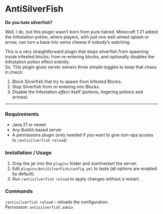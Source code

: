 # AntiSilverFish

**Do you hate silverfish?**

Well, I do, but this plugin wasn’t born from pure hatred.
Minecraft 1.21 added the Infestation potion, where players,
with just one well-aimed splash or arrow, can turn a base into swiss cheese if nobody’s watching.  

This is a very straightforward plugin that stops silverfish from spawning inside infested blocks,
from re-entering blocks, and optionally disables the Infestation potion effect entirely.\
So, This plugin gives server owners three simple toggles to keep that chaos in check:

1. Block Silverfish that try to spawn from Infested Blocks.
2. Stop Silverfish from re-entering into Blocks.
3. Disable the Infestation *effect* itself (potions, lingering potions and arrows)

---

### Requirements
- Java 21 or newer
- Any Bukkit-based server
- A permissions plugin (only needed if you want to give non-ops access to `/antisilverfish reload`)

### Installation / Usage
1. Drop the jar into the `plugins` folder and start/restart the server.
2. Edit `plugins/AntiSilverFish/config.yml` to taste (all options are enabled by default).
3. Run `/antisilverfish reload` to apply changes without a restart.

### Commands
`/antisilverfish reload` – reloads the configuration.  
Permission: `antisilverfish.admin`
